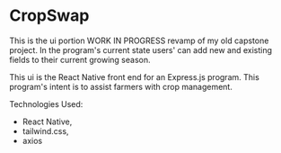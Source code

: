 # CropSwap

This is the ui portion WORK IN PROGRESS revamp of my old capstone project. In the program's current state users' can add new and existing fields to their current growing season.

This ui is the React Native front end for an Express.js program. This program's intent is to assist farmers with crop management.

Technologies Used: 
- React Native,
- tailwind.css,
- axios
